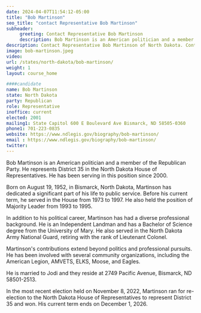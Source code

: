 ```yaml
---
date: 2024-04-07T11:54:12-05:00
title: "Bob Martinson"
seo_title: "contact Representative Bob Martinson"
subheader:
     greeting: Contact Representative Bob Martinson
     description: Bob Martinson is an American politician and a member of the Republican Party. He represents District 35 in the North Dakota House of Representatives. He has been serving in this position since 2000.
description: Contact Representative Bob Martinson of North Dakota. Contact information for Bob Martinson includes email address, phone number, and mailing address.
image: bob-martinson.jpeg
video:
url: /states/north-dakota/bob-martinson/
weight: 1
layout: course_home

####candidate
name: Bob Martinson
state: North Dakota
party: Republican
role: Representative
inoffice: current
elected: 2001
mailing1: State Capitol 600 E Boulevard Ave Bismarck, ND 58505-0360
phone1: 701-223-0835
website: https://www.ndlegis.gov/biography/bob-martinson/
email : https://www.ndlegis.gov/biography/bob-martinson/
twitter:
---
```

Bob Martinson is an American politician and a member of the Republican Party. He represents District 35 in the North Dakota House of Representatives. He has been serving in this position since 2000.

Born on August 19, 1952, in Bismarck, North Dakota, Martinson has dedicated a significant part of his life to public service. Before his current term, he served in the House from 1973 to 1997. He also held the position of Majority Leader from 1993 to 1995.

In addition to his political career, Martinson has had a diverse professional background. He is an Independent Landman and has a Bachelor of Science degree from the University of Mary. He also served in the North Dakota Army National Guard, retiring with the rank of Lieutenant Colonel.

Martinson's contributions extend beyond politics and professional pursuits. He has been involved with several community organizations, including the American Legion, AMVETS, ELKS, Moose, and Eagles.

He is married to Jodi and they reside at 2749 Pacific Avenue, Bismarck, ND 58501-2513.

In the most recent election held on November 8, 2022, Martinson ran for re-election to the North Dakota House of Representatives to represent District 35 and won. His current term ends on December 1, 2026.
